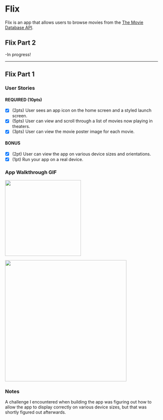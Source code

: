 # Flix

Flix is an app that allows users to browse movies from the [The Movie Database API](http://docs.themoviedb.apiary.io/#).

## Flix Part 2
-In progress!

---

## Flix Part 1

### User Stories

#### REQUIRED (10pts)
- [x] (2pts) User sees an app icon on the home screen and a styled launch screen.
- [x] (5pts) User can view and scroll through a list of movies now playing in theaters.
- [x] (3pts) User can view the movie poster image for each movie.

#### BONUS
- [x] (2pt) User can view the app on various device sizes and orientations.
- [x] (1pt) Run your app on a real device.

### App Walkthrough GIF
<img src="http://g.recordit.co/vp9vA4pPJR.gif" width=250><br>

<img src="http://g.recordit.co/vV6SausRgF.gif" width=400><br>

### Notes
A challenge I encountered when building the app was figuring out how to allow the app to display correctly on various device sizes, but that was shortly figured out afterwards.
